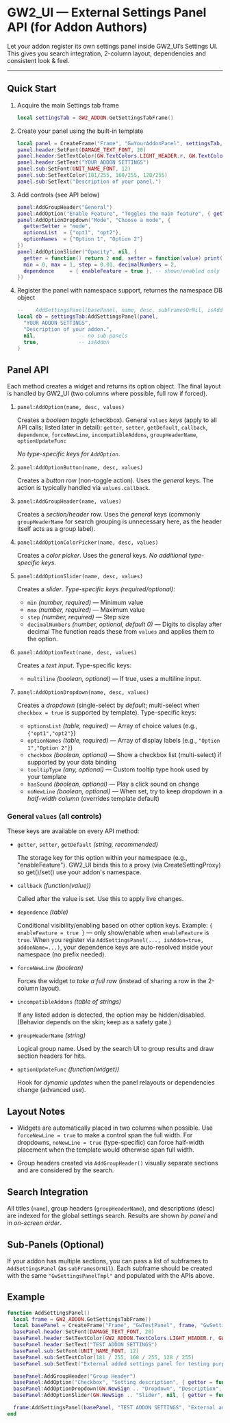 # GW2_UI — External Settings Panel API (for Addon Authors)

Let your addon register its own settings panel inside GW2_UI’s Settings UI. This gives you
search integration, 2-column layout, dependencies and consistent look & feel.

---

## Quick Start

1. Acquire the main Settings tab frame

    ```lua
    local settingsTab = GW2_ADDON.GetSettingsTabFrame()
    ```

2. Create your panel using the built-in template

    ```lua
    local panel = CreateFrame("Frame", "GwYourAddonPanel", settingsTab, "GwSettingsPanelTmpl")
    panel.header:SetFont(DAMAGE_TEXT_FONT, 20)
    panel.header:SetTextColor(GW.TextColors.LIGHT_HEADER.r, GW.TextColors.LIGHT_HEADER.g, GW.TextColors.LIGHT_HEADER.b)
    panel.header:SetText("YOUR ADDON SETTINGS")
    panel.sub:SetFont(UNIT_NAME_FONT, 12)
    panel.sub:SetTextColor(181/255, 160/255, 128/255)
    panel.sub:SetText("Description of your panel.")
    ```

3. Add controls (see API below)

    ```lua
    panel:AddGroupHeader("General")
    panel:AddOption("Enable Feature", "Toggles the main feature", { getter = function() return "opt" end, setter = function(value) print(value) end, getDefault = function() return "opt1" end })
    panel:AddOptionDropdown("Mode", "Choose a mode", {
      getterSetter = "mode",
      optionsList  = {"opt1", "opt2"},
      optionNames  = {"Option 1", "Option 2"}
    })
    panel:AddOptionSlider("Opacity", nil, {
      getter = function() return 2 end, setter = function(value) print(value) end, getDefault = function() return 1 end,
      min = 0, max = 1, step = 0.01, decimalNumbers = 2,
      dependence     = { enableFeature = true }, -- shown/enabled only if enableFeature is true
    })
    ```

4. Register the panel with namespace support, returnes the namespace DB object

    ```lua
    --    AddSettingsPanel(basePanel, name, desc, subFramesOrNil, isAddon)
    local db = settingsTab:AddSettingsPanel(panel,
      "YOUR ADDON SETTINGS",
      "Description of your addon.",
      nil,              -- no sub-panels
      true,             -- isAddon
    )
    ```

## Panel API
Each method creates a widget and returns its option object. The final layout is handled
by GW2_UI (two columns where possible, full row if forced).

1) ``panel:AddOption(name, desc, values)``

    Creates a *boolean toggle* (checkbox).
    General ``values`` *keys* (apply to all API calls; listed later in detail):
    ``getter``, ``setter``, ``getDefault``, ``callback``, ``dependence``, ``forceNewLine``, ``incompatibleAddons``,
    ``groupHeaderName``, ``optionUpdateFunc``

    _No type-specific keys for ``AddOption``_.
2) ``panel:AddOptionButton(name, desc, values)``

    Creates a *button* row (non-toggle action).
    Uses the *general* keys. The action is typically handled via ``values.callback``.
3) ``panel:AddGroupHeader(name, values)``

    Creates a *section/header* row.
    Uses the *general* keys (commonly ``groupHeaderName`` for search grouping is unnecessary here,
    as the header itself acts as a group label).
4) ``panel:AddOptionColorPicker(name, desc, values)``

    Creates a *color picker*.
    Uses the *general* keys.
    _No additional type-specific keys._
5) ``panel:AddOptionSlider(name, desc, values)``

    Creates a *slider*.
    *Type-specific keys (required/optional)*:
    - ``min`` _(number, required)_ — Minimum value
    - ``max`` _(number, required)_ — Maximum value
    - ``step`` _(number, required)_ — Step size
    - ``decimalNumbers`` _(number, optional, default 0)_ — Digits to display after decimal
    The function reads these from ``values`` and applies them to the option.
6) ``panel:AddOptionText(name, desc, values)``

    Creates a *text input*.
    Type-specific keys:
    - ``multiline`` _(boolean, optional)_ — If true, uses a multiline input.
7) ``panel:AddOptionDropdown(name, desc, values)``

    Creates a *dropdown* (single-select by *default*; multi-select when ``checkbox = true`` is supported by template).
    Type-specific keys:
    - ``optionsList`` _(table, required)_ — Array of choice values (e.g., ``{"opt1","opt2"}``)
    - ``optionNames`` _(table, required)_ — Array of display labels (e.g., ``"Option 1","Option 2"}``)
    - ``checkbox`` _(boolean, optional)_ — Show a checkbox list (multi-select) if supported by your data binding
    - ``tooltipType`` _(any, optional)_ — Custom tooltip type hook used by your template
    - ``hasSound`` _(boolean, optional)_ — Play a click sound on change
    - ``noNewLine`` _(boolean, optional)_ — When set, try to keep dropdown in a *half-width column* (overrides template default)


### General ``values`` (all controls)
These keys are available on every API method:
- ``getter``, ``setter``, ``getDefault`` _(string, recommended)_

  The storage key for this option within your namespace (e.g., "enableFeature").
  GW2_UI binds this to a proxy (via CreateSettingProxy) so get()/set() use your addon's namespace.
- ``callback`` _(function(value))_

  Called after the value is set. Use this to apply live changes.
- ``dependence`` _(table)_

  Conditional visibility/enabling based on other option keys.
  Example: ``{ enableFeature = true }`` — only show/enable when ``enableFeature`` is ``true``.
  When you register via ``AddSettingsPanel(..., isAddon=true, addonName=...)``, your dependence keys are auto-resolved inside your namespace (no prefix needed).
- ``forceNewLine`` _(boolean)_

  Forces the widget to *take a full row* (instead of sharing a row in the 2-column layout).
- ``incompatibleAddons`` _(table of strings)_

  If any listed addon is detected, the option may be hidden/disabled. (Behavior depends on the skin; keep as a safety gate.)
- ``groupHeaderName`` _(string)_

  Logical group name. Used by the search UI to group results and draw section headers for hits.
- ``optionUpdateFunc`` _(function(widget))_

  Hook for *dynamic updates* when the panel relayouts or dependencies change (advanced use).


## Layout Notes

  - Widgets are automatically placed in two columns when possible.
    Use ``forceNewLine = true`` to make a control span the full width.
    For dropdowns, ``noNewLine = true`` (type-specific) can force half-width placement when the template would otherwise span full width.

  -  Group headers created via ``AddGroupHeader()`` visually separate sections and are considered by the search.


## Search Integration

  All titles (``name``), group headers (``groupHeaderName``), and descriptions (desc) are indexed for the global settings search.
  Results are shown *by panel* and in *on-screen order*.

## Sub-Panels (Optional)

  If your addon has multiple sections, you can pass a list of subframes to ``AddSettingsPanel`` (as ``subFramesOrNil``).
  Each subframe should be created with the same ``"GwSettingsPanelTmpl"`` and populated with the APIs above.

## Example
  ```lua
  function AddSettingsPanel()
    local frame = GW2_ADDON.GetSettingsTabFrame()
    local basePanel = CreateFrame("Frame", "GwTestPanel", frame, "GwSettingsPanelTmpl")
    basePanel.header:SetFont(DAMAGE_TEXT_FONT, 20)
    basePanel.header:SetTextColor(GW2_ADDON.TextColors.LIGHT_HEADER.r, GW2_ADDON.TextColors.LIGHT_HEADER.g, GW2_ADDON.TextColors.LIGHT_HEADER.b)
    basePanel.header:SetText("TEST ADDON SETTINGS")
    basePanel.sub:SetFont(UNIT_NAME_FONT, 12)
    basePanel.sub:SetTextColor(181 / 255, 160 / 255, 128 / 255)
    basePanel.sub:SetText("External added settings panel for testing purposes.")

    basePanel:AddGroupHeader("Group Header")
    basePanel:AddOption("Checkbox", "Setting description", { getter = function() return true end, setter = function(value) print(value) end, getDefault = function() return false end, callback = function(value) print("Checkbox set to value:", value) end })
    basePanel:AddOptionDropdown(GW.NewSign .. "Dropdown", "Description", { getter = function() return "opt1" end, setter = function(value) print(value) end, getDefault = function() return "opt1" end, callback = function(value) print("Dropdown set to value:", value) end, optionsList = {"opt1", "opt2"}, optionNames = {"Option 1", "Option 2"}, dependence = {settingCheckbox = true, }, checkbox = false, groupHeaderName = "Group Header"})
    basePanel:AddOptionSlider(GW.NewSign .. "Slider", nil, { getter = function() return 1 end, setter = function(value) print(value) end, getDefault = function() return 2 end, callback = function(value) print("Slider set to value:", value) end, min = 0, max = 3, decimalNumbers = 2, step = 0.01, dependence = {XPBAR_ENABLED = true},  groupHeaderName = "Group Header"})

    frame:AddSettingsPanel(basePanel, "TEST ADDON SETTINGS", "External added settings panel for testing purposes.", nil, true)
  end
  ```
